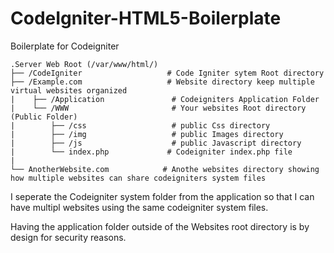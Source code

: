 # CodeIgniter-HTML5-Boilerplate
Boilerplate for Codeigniter



    .Server Web Root (/var/www/html/)
    ├── /CodeIgniter                   # Code Igniter sytem Root directory 
    ├── /Example.com                   # Website directory keep multiple virtual websites organized
    |    ├── /Application               # Codeigniters Application Folder
    |    └── /WWW                       # Your websites Root directory (Public Folder)
    |        ├── /css                   # public Css directory
    |        ├── /img                   # public Images directory
    |        ├── /js                    # public Javascript directory
    |        └── index.php             # Codeigniter index.php file
    |
    └── AnotherWebsite.com            # Anothe websites directory showing how multiple websites can share codeigniters system files
    
I seperate the Codeigniter system folder from the application so that I can have multipl websites using the same codeigniter system files.

Having the application folder outside of the Websites root directory is by design for security reasons.

